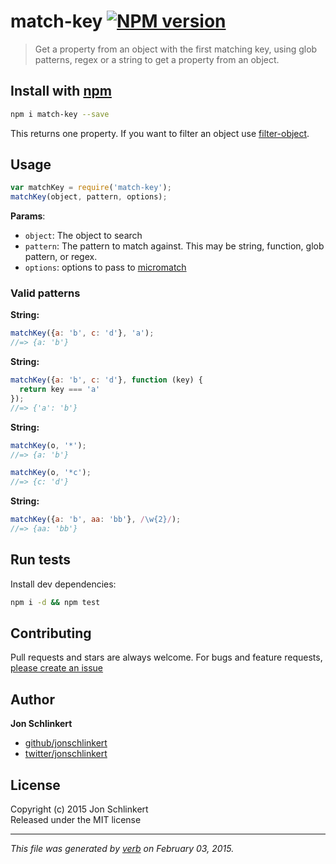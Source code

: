 # match-key [![NPM version](https://badge.fury.io/js/match-key.svg)](http://badge.fury.io/js/match-key)

> Get a property from an object with the first matching key, using glob patterns, regex or a string to get a property from an object.

## Install with [npm](npmjs.org)

```bash
npm i match-key --save
```

This returns one property. If you want to filter an object use [filter-object].

## Usage

```js
var matchKey = require('match-key');
matchKey(object, pattern, options);
```

**Params**:

- `object`: The object to search
- `pattern`: The pattern to match against. This may be string, function, glob pattern, or regex.
- `options`: options to pass to [micromatch]


### Valid patterns



**String:**

```js
matchKey({a: 'b', c: 'd'}, 'a');
//=> {a: 'b'}
```

**String:**

```js
matchKey({a: 'b', c: 'd'}, function (key) {
  return key === 'a'
});
//=> {'a': 'b'}
```

**String:**

```js
matchKey(o, '*');
//=> {a: 'b'}

matchKey(o, '*c');
//=> {c: 'd'}
```

**String:**

```js
matchKey({a: 'b', aa: 'bb'}, /\w{2}/);
//=> {aa: 'bb'}
```


## Run tests

Install dev dependencies:

```bash
npm i -d && npm test
```

## Contributing
Pull requests and stars are always welcome. For bugs and feature requests, [please create an issue](https://github.com/jonschlinkert/match-key/issues)

## Author

**Jon Schlinkert**
 
+ [github/jonschlinkert](https://github.com/jonschlinkert)
+ [twitter/jonschlinkert](http://twitter.com/jonschlinkert) 

## License
Copyright (c) 2015 Jon Schlinkert  
Released under the MIT license

***

_This file was generated by [verb](https://github.com/assemble/verb) on February 03, 2015._

[filter-object]: https:/github.com/jonschlinkert/filter-object
[arr-diff]: https://github.com/jonschlinkert/arr-diff
[arr-filter]: https://github.com/jonschlinkert/arr-filter
[arr-map]: https://github.com/jonschlinkert/arr-map
[array-slice]: https://github.com/jonschlinkert/array-slice
[braces]: https://github.com/jonschlinkert/braces
[expand-range]: https://github.com/jonschlinkert/expand-range
[filename-regex]: https://github.com/regexps/filename-regex
[fill-range]: https://github.com/jonschlinkert/fill-range
[for-in]: https://github.com/jonschlinkert/for-in
[for-own]: https://github.com/jonschlinkert/for-own
[glob-path-regex]: https://github.com/regexps/glob-path-regex
[is-glob]: https://github.com/jonschlinkert/is-glob
[is-match]: https://github.com/jonschlinkert/is-match
[is-number]: https://github.com/jonschlinkert/is-number
[isobject]: https://github.com/jonschlinkert/isobject
[kind-of]: https://github.com/jonschlinkert/kind-of
[make-iterator]: https://github.com/jonschlinkert/make-iterator
[micromatch]: https://github.com/jonschlinkert/micromatch
[preserve]: https://github.com/jonschlinkert/preserve
[randomatic]: https://github.com/jonschlinkert/randomatic
[repeat-element]: https://github.com/jonschlinkert/repeat-element
[repeat-string]: https://github.com/jonschlinkert/repeat-string

<!-- deps: helper-reflinks -->
